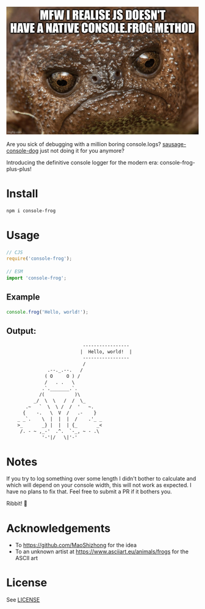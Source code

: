 ![A sad frog meme with the caption "MFW I REALISE JS DOESN'T HAVE A NATIVE CONSOLE.FROG METHOD](./frog-console.jpeg)

Are you sick of debugging with a million boring console.logs? [sausage-console-dog]("https://github.com/MaoShizhong/sausage-console-dog/") just not doing it for you anymore?

Introducing the definitive console logger for the modern era: console-frog-plus-plus!


# Install

```sh
npm i console-frog
```

# Usage

```js
// CJS
require('console-frog');

// ESM
import 'console-frog';
```

## Example

```js
console.frog('Hello, world!');
```

## Output:

```
                            -----------------
                           |  Hello, world!  |
                            -----------------
                            /     
               .--._.--.   /
              ( O     O ) /  
              /   . .   \
             .`._______.`.
            /(           )\
          _/  \  \   /  /  \_
       .~   `  \  \ /  /  '   ~.
      {    -.   \  V  /   .-    }
    _ _`.    \  |  |  |  /    .'_ _
    >_       _} |  |  | {_       _<
     /. - ~ ,_-'  .^.  `-_, ~ - .\
             '-'|/   \|'-'
```

# Notes
If you try to log something over some length I didn't bother to calculate
and which will depend on your console width, this will not work as expected.
I have no plans to fix that. Feel free to submit a PR if it bothers you.

Ribbit! 🐸

# Acknowledgements

- To https://github.com/MaoShizhong for the idea
- To an unknown artist at https://www.asciiart.eu/animals/frogs for the ASCII art

# License
See [LICENSE](./LICENSE)
```
